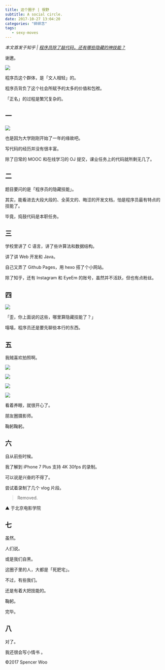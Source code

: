 ```yaml
---
title: 这个圈子 | 很野
subtitle: A social circle.
date: 2017-10-27 13:04:20
categories: "碎碎念"
tags:
   - sexy-moves
---
```


*本文首发于知乎 | [程序员除了敲代码，还有哪些隐藏的神技能？](http://www.zhihu.com/question/67078910/answer/250780765)*
 
谢邀。
 
![](http://owkccdyrm.bkt.clouddn.com/IMG_7740.jpg)
 
程序员这个群体，是「文人相轻」的。
 
程序员背负了这个社会所赋予的太多的价值和包袱。

「正名」的过程是繁冗复杂的。 
 
## 一

![](http://owkccdyrm.bkt.clouddn.com/C6D0C91D-5110-4F26-9225-D04EDF652B4C.JPG)
 
也是因为大学刚刚开始了一年的缘故吧。

写代码的经历并没有很丰富。

除了日常的 MOOC 和在线学习的 OJ 提交，课业任务上的代码就所剩无几了。
 
## 二

题目要问的是「程序员的隐藏技能」。

其实，能看进去大段大段的、全英文的、晦涩的开发文档，怕是程序员最有特点的技能了。
 
毕竟，捣鼓代码是本职任务。
 
## 三

学校里讲了 C 语言，讲了些许算法和数据结构。

讲了讲 Web 开发和 Java。
 
自己又弄了 Github Pages，用 hexo 搭了个小网站。
 
除了知乎，还有 Instagram 和 EyeEm 的账号，虽然并不活跃，但也有点粉丝。
 
## 四

![](http://owkccdyrm.bkt.clouddn.com/IMG_3594.JPG)
 
「歪，你上面说的这些，哪里算隐藏技能了？」
 
嘻嘻，程序员还是要先聊些本行的东西。
 
## 五

我贼喜欢拍照啊。
 
![](http://owkccdyrm.bkt.clouddn.com/37773988-95B2-4055-B530-AE0CD1C1C864.jpg)
 
![](http://owkccdyrm.bkt.clouddn.com/6D4727C6-3FB4-4A94-874A-04115C8BFF19.JPG)
 
![](http://owkccdyrm.bkt.clouddn.com/5914341A-1D18-4451-898C-6ABB3D7E217D.JPG)
 
![](http://owkccdyrm.bkt.clouddn.com/934CBEA0-4F78-4D10-B836-6B327B826A80.JPG)
 

看着养眼，就很开心了。

朋友圈摄影师。

鞠躬鞠躬。
 
## 六

自从前些时候。

我了解到 iPhone 7 Plus 支持 4K 30fps 的录制。
 
可以说是兴奋的不得了。
 
尝试着录制了几个 vlog 片段。

> Removed.

▲ 于北京电影学院

 
## 七

虽然。

人们说。

或是我们自黑。

这圈子里的人，大都是「死肥宅」。

不过，有些我们。

还是有着大把技能的。
 
鞠躬。

完毕。
 
## 八

对了。

我还很会写小情书 。

©2017 Spencer Woo
